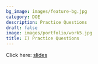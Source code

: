```yaml
---
bg_image: images/feature-bg.jpg
category: DOE
description: Practice Questions
draft: false
image: images/portfolio/work5.jpg
title: I) Practice Questions
---
```


Click here: [slides](/slides/Questions.html)
